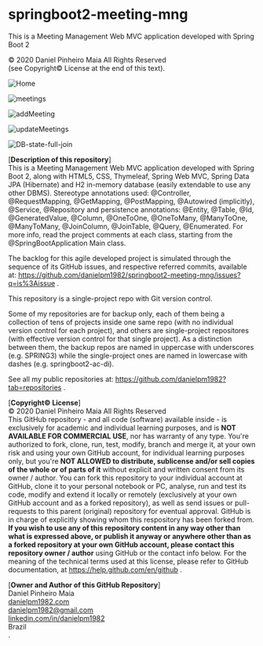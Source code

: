 # springboot2-meeting-mng
This is a Meeting Management Web MVC application developed with Spring Boot 2

© 2020 Daniel Pinheiro Maia All Rights Reserved<br>
(see Copyright© License at the end of this text).

![Home](https://github.com/danielpm1982/springboot2-meeting-mng/blob/master/src/main/java/com/danielpm1982/springboot2meetingmng/test/home.png)

![meetings](https://github.com/danielpm1982/springboot2-meeting-mng/blob/master/src/main/java/com/danielpm1982/springboot2meetingmng/test/meetings.png)

![addMeeting](https://github.com/danielpm1982/springboot2-meeting-mng/blob/master/src/main/java/com/danielpm1982/springboot2meetingmng/test/addMeeting.png)

![updateMeetings](https://github.com/danielpm1982/springboot2-meeting-mng/blob/master/src/main/java/com/danielpm1982/springboot2meetingmng/test/updateMeeting.png)

![DB-state-full-join](https://github.com/danielpm1982/springboot2-meeting-mng/blob/master/src/main/java/com/danielpm1982/springboot2meetingmng/test/fullJoin.png)

[**Description of this repository**]<br>
This is a Meeting Management Web MVC application developed with Spring Boot 2, along with HTML5, CSS, Thymeleaf, Spring Web MVC, Spring Data JPA (Hibernate) and H2 in-memory database (easily extendable to use any other DBMS). Stereotype annotations used: @Controller, @RequestMapping, @GetMapping, @PostMapping, @Autowired (implicitly), @Service, @Repository and persistence annotations: @Entity, @Table, @Id, @GeneratedValue, @Column, @OneToOne, @OneToMany, @ManyToOne, @ManyToMany, @JoinColumn, @JoinTable, @Query, @Enumerated. For more info, read the project comments at each class, starting from the @SpringBootApplication Main class.

The backlog for this agile developed project is simulated through the sequence of its GitHub issues, and respective referred commits, available at: https://github.com/danielpm1982/springboot2-meeting-mng/issues?q=is%3Aissue .

This repository is a single-project repo with Git version control.

Some of my repositories are for backup only, each of them being a collection of tens of projects inside one same repo (with no individual version control for each project), and others are single-project repositores (with effective version control for that single project). As a distinction between them, the backup repos are named in uppercase with underscores (e.g. SPRING3) while the single-project ones are named in lowercase with dashes (e.g. springboot2-ac-di).

See all my public repositories at:
https://github.com/danielpm1982?tab=repositories .

[**Copyright© License**]<br>
© 2020 Daniel Pinheiro Maia All Rights Reserved<br>
This GitHub repository - and all code (software) available inside - is exclusively for academic and individual learning purposes, and is **NOT AVAILABLE FOR COMMERCIAL USE**, nor has warranty of any type. You're authorized to fork, clone, run, test, modify, branch and merge it, at your own risk and using your own GitHub account, for individual learning purposes only, but you're **NOT ALLOWED to distribute, sublicense and/or sell copies of the whole or of parts of it** without explicit and written consent from its owner / author. You can fork this repository to your individual account at GitHub, clone it to your personal notebook or PC, analyse, run and test its code, modify and extend it locally or remotely (exclusively at your own GitHub account and as a forked repository), as well as send issues or pull-requests to this parent (original) repository for eventual approval. GitHub is in charge of explicitly showing whom this respository has been forked from. **If you wish to use any of this repository content in any way other than what is expressed above, or publish it anyway or anywhere other than as a forked repository at your own GitHub account, please contact this repository owner / author** using GitHub or the contact info below. For the meaning of the technical terms used at this license, please refer to GitHub documentation, at https://help.github.com/en/github .

[**Owner and Author of this GitHub Repository**]<br>
Daniel Pinheiro Maia<br>
[danielpm1982.com](http://www.danielpm1982.com)<br>
danielpm1982@gmail.com<br>
[linkedin.com/in/danielpm1982](https://www.linkedin.com/in/danielpm1982)<br>
Brazil<br>
.
